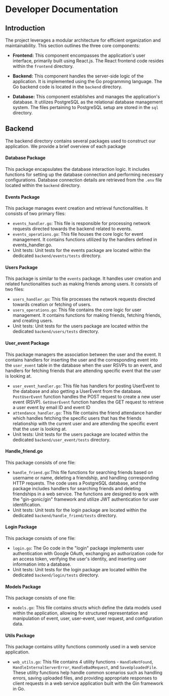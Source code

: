 # Developer Documentation

## Introduction
The project leverages a modular architecture for efficient organization and maintainability. This section outlines the three core components:

- **Frontend:** This component encompasses the application's user interface, primarily built using React.js. The React frontend code resides within the `frontend` directory.

- **Backend:** This component handles the server-side logic of the application. It is implemented using the Go programming language. The Go backend code is located in the `backend` directory.

- **Database:** This component establishes and manages the application's database. It utilizes PostgreSQL as the relational database management system. The files pertaining to PostgreSQL setup are stored in the `sql` directory.

## Backend
The backend directory contains several packages used to construct our application. We provide a brief overview of each package

#### Database Package
This package encapsulates the database interaction logic. It includes functions for setting up the database connection and performing necessary configurations. Database connection details are retrieved from the `.env` file located within the `backend` directory.


#### Events Package
This package manages event creation and retrieval functionalities. It consists of two primary files:
  - `events_handler.go`: This file is responsible for processing network requests directed towards the backend related to events.
  - `events_operations.go`: This file houses the core logic for event management. It contains functions utilized by the handlers defined in events_handler.go.
  - Unit tests: Unit tests for the events package are located within the dedicated `backend/events/tests` directory.

#### Users Package
This package is similar to the `events` package. It handles user creation and related functionalities such as making friends among users. It consists of two files:
  - `users_handler.go`: This file processes the network requests directed towards creation or fetching of users.
  - `users_operations.go`: This file contains the core logic for user management. It contains functions for making friends, fetching friends, and creating users.
  - Unit tests: Unit tests for the users package are located within the dedicated `backend/users/tests` directory.

#### User_event Package
This package managers the association between the user and the event. It contains handlers for inserting the user and the corresponding event into the `user_event` table in the database when the user RSVPs to an event, and handlers for fetching friends that are attending specific event that the user is looking at.
  - `user_event_handler.go`: This file has handlers for posting UserEvent to the database and also getting a UserEvent from the database. `PostUserEvent` function handles the POST request to create a new user event (RSVP). `GetUserEvent` function handles the GET request to retrieve a user event by email ID and event ID
  - `attendance_handler.go`: This file contains the friend attendance handler which handles fetching the specific users that has the friends relationship with the current user and are attending the specific event that the user is looking at. 
  - Unit tests: Unit tests for the users package are located within the dedicated `backend/user_event/tests` directory.

#### Handle_friend.go
This package consists of one file:
- `handle_friend.go`:This file functions for searching friends based on username or name, deleting a friendship, and handling corresponding HTTP requests. The code uses a PostgreSQL database, and the package includes handlers for searching friends and deleting friendships in a web service. The functions are designed to work with the "gin-gonic/gin" framework and utilize JWT authentication for user identification.
- Unit tests: Unit tests for the login package are located within the dedicated `backend/handle_friend/tests` directory.

#### Login Package
This package consists of one file:
  - `login.go`: The Go code in the "login" package implements user authentication with Google OAuth, exchanging an authorization code for an access token, verifying the user's identity, and inserting user information into a database. 
  - Unit tests: Unit tests for the login package are located within the dedicated `backend/login/tests` directory.

#### Models Package
This package consists of one file:
  - `models.go`: This file contains structs which define the data models used within the application, allowing for structured representation and manipulation of event, user, user-event, user request, and configuration data.

#### Utils Package
This package contains utility functions commonly used in a web service application.
- `web_utils.go`: This file contains 4 utility functions - `HandleNotFound`, `HandleInternalServerError`, `HandleBadRequest`, and `SaveUploadedFile`. These utility functions help handle common scenarios such as handling errors, saving uploaded files, and providing appropriate responses to client requests in a web service application built with the Gin framework in Go.
